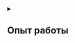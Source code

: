 <details>
<summary><h2>Опыт работы</h2></summary>
<details>
<summary><h3>Team Lead (React, Nest.js) в Сбер (февраль 2022 — по настоящее время)</h3></summary>
<h4>Проект: Рекламный кабинет SberAds</h4>

##### 3-й квартал 2022
- Разработал интерфейс кабинета с нуля
- Сформировал технический беклог на 6 месяцев
- Разработал UIKit из 30 компонентов на основе Ant Design и дизайна СБОЛ.ПРО

##### 4-й квартал 2022
- Разработал BFF на NestJS для проксирования запросов фронта на различные микросервисы
- Интегрировал 6 микросервисов смежных команд
- Интегрировал Keycloak API
- Разработал более 47 ендпоинтов REST API на NestJS + MySQL
- Написал более 200 unit-тестов (80% покрытия) на Бекенд с помощью Jest
- Использовал Yandex S3 для деплоя статики и хранения изображений

##### 1-й квартал 2023
- Внедрение Module Federation, платформизация, внедрение 3 микрофронтов

##### 3-й квартал 2023
- Подключение Grafana к BFF
- Разработка SSO с помощью Keycloack

##### Достижения:
- Релизнул MVP0 за 4 месяца с 0 (бек+бд+фронт+дизайн)

##### А также:
- Проектировал архитектуру приложений
- Настраивал Docker, Webpack и Gitlab CICD
- Управлял нагрузкой 2-х разработчиков
- Проводил code review в Gitlab

<h4>Проект: Личный кабинет ОРД SberAds</h4>

##### 3-й квартал 2022
- Разработал интерфейс кабинета с нуля
- Провел более 7 технических собеседований, нанял 1 разработчика
- Проводил code review разработчиков в Gitlab

##### Стек: React, Redux Toolkit, Module Federation, NestJS, Ant Design, Typescript, Formik, Keycloak, Jest, MySQL

<h4>Проект: Внутренние системы СБОЛ.ПРО для зарплатного проекта (Февраль 2022 — август 2022)</h4>

- Разработка проекта с нуля, зарелизил беклог первого проекта на 4 месяца раньше сроков
- Перенес большой проект с Ipad на Веб за 3 недели
- Провел более 10 технических собеседований, нанял 4 разработчика
- Руководил 3 командами фронтов по 1-2 человека
- Внедрил E2E тесты на Cypress и полностью покрыл один из проектов (75 тестов)
- Разрабатывал компоненты для корпоративного UI-kit
- Проектировал архитектуру приложений
- Проводил code review разработчиков в Bitbucket

##### Стек: React, Typescript, Formik, RxJS, CyPress
</details>
<details>
<summary><h3>Senior Frontend Developer (React) в Яндекс (Февраль 2021 — февраль 2022)</h3></summary>
<h4>Проект: CRM для маркетологов</h4>

- Ускорил первую загрузку в 4 раза с помощью React.lazy
- Предложил и внедрил фичу, которая сократила маркетологам 132 человеко-часов в месяц
- Обновил React с 15 до 17 версии, перевел весь проект на функциональные компоненты, добавил RxJS, MobX
- Добавил Typescript, Webpack 5
- Перевел проект с Bootstrap на Ant Design
- Разрабатывал продуктовые фичи
- Интегрировал React компоненты в BPMN конструктор
</details>
<details>
<summary><h3>Senior Frontend Developer (Angular) в МТС (Ноябрь 2020 — январь 2021)</h3></summary>
<h4>Проект: MTS Launcher - лаунчер для Android-смартфонов, включающий в себя сервисы экосистемы МТС.</h4>

##### Как продукт 80%:
- Построение продуктового Mind Map в Miro
- Построение продуктового roadmap в Google Sheets
- Определил продуктовые метрики
- Построение сегментов аудитории в Google Sheets
- Анализ объема рынка. Оценил потенциальный охват аудитории по личным кабинетам в Tiktok, Вконтакте, Facebook/Instagram
- Конкурентный анализ. Исследовал 20 похожих продуктов, выписал все функции конкурентов в Google Sheets и скрины в Miro, расставил приоритеты и описал полезность для нашего продукта
- Построение Customer Journey Map (CJM) в Miro
- Обсуждал макеты с дизайнерами в Figma
- Сформировал User story и User Case для разработчиков
- Участвовал в интеграции с другими сервисами МТС

##### Как разработчик 20%:
- Разработал с нуля интерфейс backoffice. За основу взял дизайн корпоративного портала, использовал Angular CDK
</details>
<details>
<summary><h3>Team Lead (Angular) в РТ Лабс (Июнь 2020 — ноябрь 2020)</h3></summary>
<h4>Департамент цифровизации межведомственных систем (Июнь 2020 — ноябрь 2020)</h4>
  
##### Техническое лидерство:
- Проектировал архитектуру приложений с нуля
- Проводил code review разработчиков
- Внедрил unit-тесты Jest и e2e тесты Puppeteer

##### Разработка:
- Разработал модуль слепой подписи по спицификации ГОСТ с помощью библиотеки gost-crypto и элептических кривых
- Адаптировал алгоритм паддинга RSA под Javascript и выложил в opensource: https://www.npmjs.com/package/rsa-fdh
- Разрабатывал внешнюю систему для избирателей, интерфейс наблюдателя и 14 внутренних подсистем
- Разработал API на NestJS для нагрузочных тестировщиков
- Рефакторил legacy подрядчиков
- Внедрял и развивал UI Kit на Storybook

##### DevOps:
- Настроил CI/CD в Gitlab
- Сконфигурил Docker
- Сконфигурил Nginx;

##### HR:
- Участвовал в создании описания к вакансиям;
- Проводил zoom собеседования
- Набрал 4 разработчика
</details>
<details>
<summary><h3>Team Lead (Angular) в Вайлдберриз (Июль 2018 — июнь 2020)</h3></summary>
<h4>Отдел регионального развития (Август 2019 — июнь 2020)</h4>
  
##### Техническое лидерство:
- Организовал процесс разработки для команды из 7-ти frontend разработчиков
- Проектировал архитектуру приложений
- Проводил code review разработчиков в Gitlab
- Осуществлял поддержку технической документации
- Внедрил YouTrack для ведения задач вместо Telegram;

##### HR:
- Провел более 70 собеседований, в том числе по Skype,
- Принял в команду 4 разработчика junior-senior уровней
- Осуществлял онбординг, адаптацию новеньких коллег
- Участвовал в создании описания к вакансиям;

##### Аналитика:
- Формирование бэклога на основе бизнес-требований
- Формировал ТЗ для разработчиков
- Вёл и декомпозировал стори в Youtrack
- Контроль сроков и приоритизация задач

##### Разработка:
- Обновил проекты с 4-ой до 9-ой версии Angular
- Перенос функционала с Angular 1.6 на Angular 9
- Настроил локализацию на разные языки при сборке коробочного продукта с помощью NGX-Translate
- Устранение багов
- Разработка задач (из необычного: Яндекс.Карты, ServiceWorkers, PdfMake);
- Перенес проект с Windows-виртуалок в среду Kubernetes с помощью Docker-контейнеров
- Улучшил обновление приложения и ускорил загрузку на клиент с 35 секунд до 289 миллисекунд с помощью PWA и ServiceWorker

##### Тестирование:
- Осуществлял ручное тестирование
- Внедрил Unit-тесты Jasmine+Karma;
- Местами использовал Cypress;

##### DevOps:
- Настроил CI/CD в Gitlab
- Сконфигурил Docker
- Отвечал за релизы в Production;

##### Support.
- Техническая поддержка пользователей в WhatsApp и Telegram.

##### Удаленная работа. (COVID-19)
- Организовал дейлика команды в Zoom;
- Анализировал вместе с аналитиком сроки по задачам команды в Excel
- Отправлял ежедневный и еженедельный отчет о проделанной работе в Telegram начальник.

##### Проекты:
•   𝐏𝐎𝐒 - внутренняя система управления процессами компании, обеспечивает нужды нескольких отделов.
Разрабатывал хотелки для разных отделов, осуществлял поддержку пользователей в WhatsApp и Telegram
Системой пользуются более 1000 сотрудников.

•   𝐎𝐟𝐟𝐥𝐢𝐧𝐞 - CRM система, установленная на каждом ПВЗ компании.
Разрабатывал frontend для системы.
Система стоит более чем на 7000 пунктах выдачи заказов.

•   𝐖𝐁 𝐃𝐨𝐜𝐬 - конструктор документов, аналог Doczilla. Генерация PDF на клиенте с помощью pdf.js, создание шаблонов под типовые документы, аукцион требований.
<h4>HR департамент (Июль 2018 — июль 2019)</h4>
  
##### Разработка:
- Выполнял таски по фронту,
- Обновил проекты с 6-ой до 8-ой версии Angular,
- Работал с дизайнерами в Figma;
- Внедрял и развивал UI Kit

##### Техническое лидерство:
- Организовал процесс разработки для команды из 3 бекенд джунов и 1 фронтенд джуна,
- Внедрил Trello для ведения задач вместо Telegram.

##### DevOps:
- Настроил NGINX под сжатие статики, кеширование, работы с микросервисами,
- Настроил CI/CD для всех фронтенд проектов юнита в Gitlab,
- Научился работать с Kubernetes (очищать поды, смотреть ноды, оптимизировать контейнеры),
- Собрал Docker для всех фронтенд проектов юнита;

##### Проекты:
•   𝗛𝗥 𝗣𝗼𝗿𝘁𝗮𝗹 - CRM система по управлению персоналом.
    Разработал и спроектировал с нуля более 15 модулей бизнеса (ведение анкет соискателей, обслуживание вакансии, создание офферов, анализ отчетности, управление справками и др.). Разделил на под-проекты (благо Angular позволяет), когда проект стал массивным монолитом.
    Ресурсом пользуются более 100 сотрудников ежедневно. Большая часть системы это таблички и CRUD операции, но также есть и подобие Яндекс.Метрика (статистика по корпоративному порталу).

•   𝗜𝗻𝗵𝗼𝘂𝘀𝗲 𝗽𝗼𝗿𝘁𝗮𝗹. Разработал и спроектировал с нуля более 10 модулей бизнеса (создание вакансий, заказ справок, учет рабочего времени и др.)
    Порталом пользуются более 7000 уникальных пользователей ежедневно, более 20000 посещений в сутки. Большая часть ресурса это таблички и CRUD операции.

•   𝗪𝗼𝗿𝗸𝘀𝗵𝗲𝗲𝘁𝘀 (worksheet.wildberries.ru) - сервис сбора первичных данных соискателей.
    Разработал и проектировал с нуля как desktop версию, так и адаптированную мобильную верстку. (проверено на ios, android (разные нативные варианты отображений элементов управления).
Собрано более 30000 анкет соискателей.

•   𝗜𝗻𝗵𝗼𝘂𝘀𝗲 𝗰𝗼𝗺𝗽𝗼𝗻𝗲𝗻𝘁 𝗹𝗶𝗯𝗿𝗮𝗿𝘆
    Разработал и проектировал с нуля, внедрил на всех проектах команды(!), учитывая общий корпоративный дизайн, работал совместно с дизайнерами и арт-директором, создал более 13 компонентов.
Компоненты разной сложности: от директив для кнопок, до работы с файлами и диалоговыми окнами.

•   𝗦𝘁𝗼𝗿𝗲𝗵𝗼𝘂𝘀𝗲 𝘁𝗶𝗰𝗸𝗲𝘁𝘀 𝗼𝗿𝗱𝗲𝗿 - заказ рабочих справок с терминалов на складах.
    Разработал и проектировал с нуля, добавил поддержку сканера отпечатков пальцев и поддержку считывателя электронного пропуска.

•   𝗔𝗱𝗺𝗶𝗻𝗣𝗼𝗿𝘁𝗮𝗹 - администрирование доступа пользователей к HRPortal и Portal.
</details>
</details>
